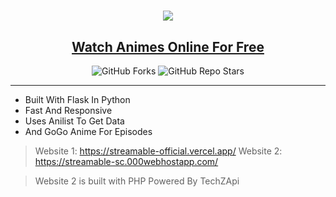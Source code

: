 <h1 align="center"><a href=" https://streamable-official.vercel.app/"><img src="https://od.lk/s/OTBfMzU2NDg5MDhf/logo.png"></a></h1>
<h2 align="center"><a href=" https://streamable-official.vercel.app/"><b>Watch Animes Online For Free</b></a></h4>

<p align="center" > <img alt="GitHub Forks" src="https://img.shields.io/github/forks/TechShreyash/AnimeDex?label=%F0%9F%8D%B4Forks&logoColor=blue&style=social"> <img alt="GitHub Repo Stars" src="https://img.shields.io/github/stars/TechShreyash/AnimeDex?label=%E2%AD%90%EF%B8%8FStars&logoColor=blue&style=social"> </p>

<hr>

- Built With Flask In Python
- Fast And Responsive
- Uses Anilist To Get Data
- And GoGo Anime For Episodes
> Website 1: https://streamable-official.vercel.app/
> Website 2: https://streamable-sc.000webhostapp.com/


> Website 2 is built with PHP 
> Powered By TechZApi
